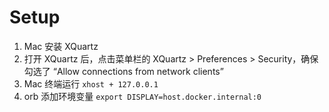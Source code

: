 # Setup
1. Mac 安装 XQuartz
2. 打开 XQuartz 后，点击菜单栏的 XQuartz > Preferences > Security，确保勾选了 “Allow connections from network clients”
3. Mac 终端运行 `xhost + 127.0.0.1`
4. orb 添加环境变量 `export DISPLAY=host.docker.internal:0`